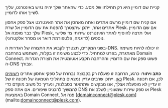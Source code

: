 קניית שם דומיין היא רק תחילתו של מסע. כדי שהאתר שלך יהיה נגיש באינטרנט, עליך לשייך אותו לדומיין. 

אם קנית שם דומיין מרשם אתרים ואתה מאחסן את אתר האינטרנט אצל ספק אחסון אתרים אחר, ייתכן שתצטרך להפנות את שם הדומיין אל שרת Plesk. אם שם הדומיין שלך כבר מופנה אל Plesk, אולי תרצה להוסיף לאתר האינטרנט שירותי צד שלישי נוספים (לדוגמה, פלטפורמת דואר או מסחר אלקטרוני). 

בשני המקרים, תצטרך לקבוע את התצורה של הגדרות ה-DNS. זו יכולה להיות משימה מאתגרת, בפרט למתחיל. כדי לבצע משימה זו בקלות, השתמש בהרחבה Domain Connect. פשוט ספק את שם הדומיין וההרחבה תקבע אוטומטית את תצורת הגדרות ה-DNS עבורך. 

**כתב ויתור:** כרגע, הרחבה זו פועלת רק בקבוצה נבחרת של ספקי אחסון אתרים [רשומים כאן](https://www.domainconnect.org). ייתכן שרבים עדיין נמצאים בתהליכי הטמעה של תכונה זו של Plesk. לכן, אם תכונה זו עדיין לא מופעלת אצלך, אנו מבקשים שתתאזר בסבלנות, ונעריך כל משוב מוקדם כדי להמשיך להכניס שיפורים. אם אתה ספק DNS או ספק שירות שמעוניין לשלב את Plesk באמצעות Domain Connect, פנה אל [domainconnect@plesk.com]‏ (mailto:domainconnect@plesk.com).